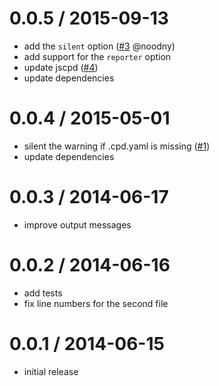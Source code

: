 0.0.5 / 2015-09-13
==================

  * add the `silent` option ([#3] @noodny)
  * add support for the `reporter` option
  * update jscpd ([#4])
  * update dependencies

[#3]: https://github.com/yannickcr/gulp-jscpd/pull/3
[#4]: https://github.com/yannickcr/gulp-jscpd/issues/4

0.0.4 / 2015-05-01
==================

  * silent the warning if .cpd.yaml is missing ([#1][])
  * update dependencies

[#1]: https://github.com/yannickcr/gulp-jscpd/issues/1

0.0.3 / 2014-06-17
==================

  * improve output messages

0.0.2 / 2014-06-16
==================

  * add tests
  * fix line numbers for the second file

0.0.1 / 2014-06-15
==================

  * initial release

